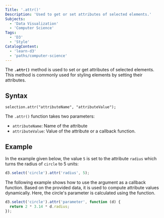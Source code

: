 ```yaml
---
Title: '.attr()'
Description: 'Used to get or set attributes of selected elements.'
Subjects:
  - 'Data Visualization'
  - 'Computer Science'
Tags:
  - 'D3'
  - 'Style'
CatalogContent:
  - 'learn-d3'
  - 'paths/computer-science'
---
```


The **`.attr()`** method is used to set or get attributes of selected elements. This method is commonly used for styling elements by setting their attributes.

## Syntax

```pseudo
selection.attr("attributeName", "attributeValue");
```

The `.attr()` function takes two parameters:

- `attributeName`: Name of the attribute
- `attributeValue`: Value of the attribute or a callback function.

## Example

In the example given below, the value `5` is set to the attribute `radius` which turns the radius of `circle` to 5 units:

```js
d3.select('circle').attr('radius', 5);
```

The following example shows how to use the argument as a callback function. Based on the provided data, it is used to compute attribute values dynamically. Here, the circle's parameter is calculated using the function. 

```js
d3.select('circle').attr('parameter', function (d) {
  return 2 * 3.14 * d.radius;
});
```
